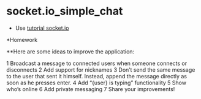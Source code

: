 socket.io_simple_chat
=====================
* Use [tutorial socket.io](http://socket.io/get-started/chat/)


*Homework

**Here are some ideas to improve the application:

1 Broadcast a message to connected users when someone connects or disconnects
2 Add support for nicknames
3 Don’t send the same message to the user that sent it himself. Instead, append the message directly as soon as he presses enter.
4 Add “{user} is typing” functionality
5 Show who’s online
6 Add private messaging
7 Share your improvements!